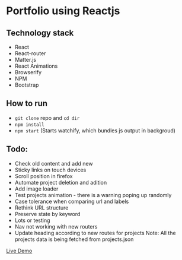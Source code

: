 # Portfolio using Reactjs

## Technology stack
- React
- React-router
- Matter.js
- React Animations
- Browserify
- NPM
- Bootstrap
 
## How to run 
- ```git clone``` repo and ```cd dir```
- ```npm install```
- ```npm start``` (Starts watchify, which bundles js output in backgroud)

## Todo:
- Check old content and add new
- Sticky links on touch devices
- Scroll position in firefox 
- Automate project deletion and adition
- Add image loader
- Test projects animation - there is a warning poping up randomly 
- Case tolerance when comparing url and labels
- Rethink URL structure
- Preserve state by keyword
- Lots or testing 
- Nav not working with new routers
- Update heading according to new routes for projects
Note: All the projects data is being fetched from projects.json 

[Live Demo](http://gurpreetsran.github.io/gs/#/home)
